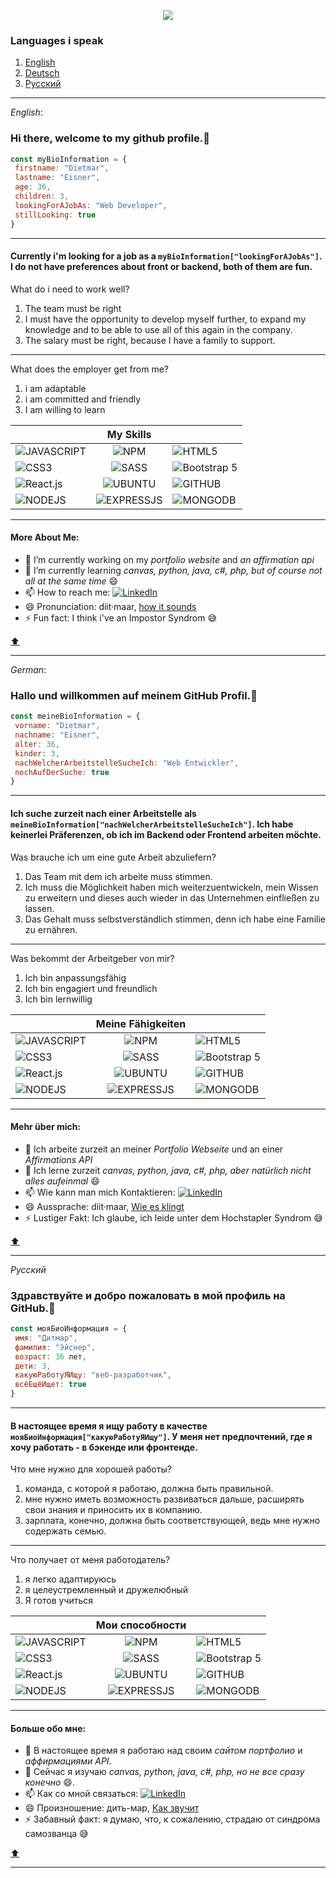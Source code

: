 
<p align="center"><img src='https://avatars.githubusercontent.com/u/86421371?s=96&v=4'></p>

### Languages i speak
1. [English](#hi-there-welcome-to-my-github-profile)
2. [Deutsch](#hallo-und-willkommen-auf-meinem-github-profil)
3. [Русский](#здравствуйте-и-добро-пожаловать-в-мой-профиль-на-github)

---

*English*: 

### Hi there, welcome to my github profile.👋

``` javascript
const myBioInformation = {
 firstname: "Dietmar",
 lastname: "Eisner",
 age: 36,
 children: 3,
 lookingForAJobAs: "Web Developer",
 stillLooking: true
}

```
---
#### Currently i'm looking for a job as a `myBioInformation["lookingForAJobAs"]`. I do not have preferences about front or backend, both of them are fun. 

What do i need to work well?

1. The team must be right
2. I must have the opportunity to develop myself further, to expand my knowledge and to be able to use all of this again in the company.
3. The salary must be right, because I have a family to support. 
---

What does the employer get from me?

1. i am adaptable
2. i am committed and friendly
3. I am willing to learn


| | My Skills |  |
|---|:--:|---|
|![JAVASCRIPT](https://img.shields.io/badge/JavaScript-323330?style=for-the-badge&logo=javascript&logoColor=F7DF1E)|![NPM](https://img.shields.io/badge/npm-CB3837?style=for-the-badge&logo=npm&logoColor=white)|![HTML5](https://img.shields.io/badge/HTML5-E34F26?style=for-the-badge&logo=html5&logoColor=white)|
|![CSS3](https://img.shields.io/badge/CSS3-1572B6?style=for-the-badge&logo=css3&logoColor=white)|![SASS](https://img.shields.io/badge/Sass-CC6699?style=for-the-badge&logo=sass&logoColor=white)|![Bootstrap 5](https://img.shields.io/badge/Bootstrap-563D7C?style=for-the-badge&logo=bootstrap&logoColor=white)|
|![React.js](https://img.shields.io/badge/React-20232A?style=for-the-badge&logo=react&logoColor=61DAFB)|![UBUNTU](https://img.shields.io/badge/Ubuntu-E95420?style=for-the-badge&logo=ubuntu&logoColor=white)|![GITHUB](https://img.shields.io/badge/GitHub-100000?style=for-the-badge&logo=github&logoColor=white)|
|![NODEJS](https://img.shields.io/badge/Node.js-339933?style=for-the-badge&logo=nodedotjs&logoColor=white)|![EXPRESSJS](https://img.shields.io/badge/Express.js-000000?style=for-the-badge&logo=express&logoColor=white)|![MONGODB](https://img.shields.io/badge/MongoDB-4EA94B?style=for-the-badge&logo=mongodb&logoColor=white)|

---

#### More About Me:

- 🔭 I’m currently working on my *portfolio website* and *an affirmation api*
- 🌱 I’m currently learning *canvas, python, java, c#, php, but of course not all at the same time* 😄
- 📫 How to reach me: [![LinkedIn](https://camo.githubusercontent.com/a80d00f23720d0bc9f55481cfcd77ab79e141606829cf16ec43f8cacc7741e46/68747470733a2f2f696d672e736869656c64732e696f2f62616467652f4c696e6b6564496e2d3030373742353f7374796c653d666f722d7468652d6261646765266c6f676f3d6c696e6b6564696e266c6f676f436f6c6f723d7768697465)](https://www.linkedin.com/in/dietmar-eisner/)
- 😄 Pronunciation: diit·maar, [how it sounds](https://www.google.com/search?q=pronunciation+Dietmar&sxsrf=ALiCzsYjOADezibiTcELQfs_VEcYPpUfvw%3A1661760693791&ei=tXQMY_ftL4yHxc8PqcOLuA0&ved=0ahUKEwi3nOv-zOv5AhWMQ_EDHanhAtcQ4dUDCA4&uact=5&oq=pronunciation+Dietmar&gs_lcp=Cgdnd3Mtd2l6EAMyBggAEB4QFjoHCAAQRxCwAzoJCAAQsAMQChBDOgcIABCwAxBDOgUIABCABDoFCAAQywE6BAgAEEM6CAgAEB4QFhAKOggIABAeEA8QFjoECAAQEzoKCAAQHhAPEA0QEzoICAAQHhANEBM6CggAEB4QDRAKEBNKBAhBGABKBAhGGABQoAJY1Q1gvxBoAXABeACAAV-IAZsFkgEBOJgBAKABAcgBCsABAQ&sclient=gws-wiz)
- ⚡ Fun fact: I think i've an Impostor Syndrom 😅
 
[⬆️](#languages-i-speak)
 
---

*German*: 

### Hallo und willkommen auf meinem GitHub Profil.👋

``` javascript
const meineBioInformation = {
 vorname: "Dietmar",
 nachname: "Eisner",
 alter: 36,
 kinder: 3,
 nachWelcherArbeitstelleSucheIch: "Web Entwickler",
 nochAufDerSuche: true
}

```
---
#### Ich suche zurzeit nach einer Arbeitstelle als `meineBioInformation["nachWelcherArbeitstelleSucheIch"]`. Ich habe keinerlei Präferenzen, ob ich im Backend oder Frontend arbeiten möchte. 

Was brauche ich um eine gute Arbeit abzuliefern?

1. Das Team mit dem ich arbeite muss stimmen. 
2. Ich muss die Möglichkeit haben mich weiterzuentwickeln, mein Wissen zu erweitern und dieses auch wieder in das Unternehmen einfließen zu lassen.
3. Das Gehalt muss selbstverständlich stimmen, denn ich habe eine Familie zu ernähren.

---
Was bekommt der Arbeitgeber von mir?

1. Ich bin anpassungsfähig
2. Ich bin engagiert und freundlich
3. Ich bin lernwillig

| | Meine Fähigkeiten |  |
|---|:--:|---|
|![JAVASCRIPT](https://img.shields.io/badge/JavaScript-323330?style=for-the-badge&logo=javascript&logoColor=F7DF1E)|![NPM](https://img.shields.io/badge/npm-CB3837?style=for-the-badge&logo=npm&logoColor=white)|![HTML5](https://img.shields.io/badge/HTML5-E34F26?style=for-the-badge&logo=html5&logoColor=white)|
|![CSS3](https://img.shields.io/badge/CSS3-1572B6?style=for-the-badge&logo=css3&logoColor=white)|![SASS](https://img.shields.io/badge/Sass-CC6699?style=for-the-badge&logo=sass&logoColor=white)|![Bootstrap 5](https://img.shields.io/badge/Bootstrap-563D7C?style=for-the-badge&logo=bootstrap&logoColor=white)|
|![React.js](https://img.shields.io/badge/React-20232A?style=for-the-badge&logo=react&logoColor=61DAFB)|![UBUNTU](https://img.shields.io/badge/Ubuntu-E95420?style=for-the-badge&logo=ubuntu&logoColor=white)|![GITHUB](https://img.shields.io/badge/GitHub-100000?style=for-the-badge&logo=github&logoColor=white)|
|![NODEJS](https://img.shields.io/badge/Node.js-339933?style=for-the-badge&logo=nodedotjs&logoColor=white)|![EXPRESSJS](https://img.shields.io/badge/Express.js-000000?style=for-the-badge&logo=express&logoColor=white)|![MONGODB](https://img.shields.io/badge/MongoDB-4EA94B?style=for-the-badge&logo=mongodb&logoColor=white)|

---
#### Mehr über mich:

- 🔭 Ich arbeite zurzeit an meiner *Portfolio Webseite* und an einer *Affirmations API*
- 🌱 Ich lerne zurzeit *canvas, python, java, c#, php, aber natürlich nicht alles aufeinmal* 😄
- 📫 Wie kann man mich Kontaktieren: [![LinkedIn](https://camo.githubusercontent.com/a80d00f23720d0bc9f55481cfcd77ab79e141606829cf16ec43f8cacc7741e46/68747470733a2f2f696d672e736869656c64732e696f2f62616467652f4c696e6b6564496e2d3030373742353f7374796c653d666f722d7468652d6261646765266c6f676f3d6c696e6b6564696e266c6f676f436f6c6f723d7768697465)](https://www.linkedin.com/in/dietmar-eisner/)
- 😄 Aussprache: diit·maar, [Wie es klingt](https://www.google.com/search?q=pronunciation+Dietmar&sxsrf=ALiCzsYjOADezibiTcELQfs_VEcYPpUfvw%3A1661760693791&ei=tXQMY_ftL4yHxc8PqcOLuA0&ved=0ahUKEwi3nOv-zOv5AhWMQ_EDHanhAtcQ4dUDCA4&uact=5&oq=pronunciation+Dietmar&gs_lcp=Cgdnd3Mtd2l6EAMyBggAEB4QFjoHCAAQRxCwAzoJCAAQsAMQChBDOgcIABCwAxBDOgUIABCABDoFCAAQywE6BAgAEEM6CAgAEB4QFhAKOggIABAeEA8QFjoECAAQEzoKCAAQHhAPEA0QEzoICAAQHhANEBM6CggAEB4QDRAKEBNKBAhBGABKBAhGGABQoAJY1Q1gvxBoAXABeACAAV-IAZsFkgEBOJgBAKABAcgBCsABAQ&sclient=gws-wiz)
- ⚡ Lustiger Fakt: Ich glaube, ich leide unter dem Hochstapler Syndrom 😅

[⬆️](#languages-i-speak)

---

*Русский*

### Здравствуйте и добро пожаловать в мой профиль на GitHub.👋

``` javascript
const мояБиоИнформация = {
 имя: "Дитмар",
 фамилия: "Эйснер",
 возраст: 36 лет,
 дети: 3,
 какуюРаботуЯИщу: "веб-разработчик",
 всёЕщёИщет: true
}

```
---
#### В настоящее время я ищу работу в качестве `мояБиоИнформация["какуюРаботуЯИщу"]`. У меня нет предпочтений, где я хочу работать - в бэкенде или фронтенде. 

Что мне нужно для хорошей работы?

1. команда, с которой я работаю, должна быть правильной. 
2. мне нужно иметь возможность развиваться дальше, расширять свои знания и приносить их в компанию.
3. зарплата, конечно, должна быть соответствующей, ведь мне нужно содержать семью.

---

Что получает от меня работодатель?

1. я легко адаптируюсь
2. я целеустремленный и дружелюбный
3. Я готов учиться

| | Мои способности |  |
|---|:--:|---|
|![JAVASCRIPT](https://img.shields.io/badge/JavaScript-323330?style=for-the-badge&logo=javascript&logoColor=F7DF1E)|![NPM](https://img.shields.io/badge/npm-CB3837?style=for-the-badge&logo=npm&logoColor=white)|![HTML5](https://img.shields.io/badge/HTML5-E34F26?style=for-the-badge&logo=html5&logoColor=white)|
|![CSS3](https://img.shields.io/badge/CSS3-1572B6?style=for-the-badge&logo=css3&logoColor=white)|![SASS](https://img.shields.io/badge/Sass-CC6699?style=for-the-badge&logo=sass&logoColor=white)|![Bootstrap 5](https://img.shields.io/badge/Bootstrap-563D7C?style=for-the-badge&logo=bootstrap&logoColor=white)|
|![React.js](https://img.shields.io/badge/React-20232A?style=for-the-badge&logo=react&logoColor=61DAFB)|![UBUNTU](https://img.shields.io/badge/Ubuntu-E95420?style=for-the-badge&logo=ubuntu&logoColor=white)|![GITHUB](https://img.shields.io/badge/GitHub-100000?style=for-the-badge&logo=github&logoColor=white)|
|![NODEJS](https://img.shields.io/badge/Node.js-339933?style=for-the-badge&logo=nodedotjs&logoColor=white)|![EXPRESSJS](https://img.shields.io/badge/Express.js-000000?style=for-the-badge&logo=express&logoColor=white)|![MONGODB](https://img.shields.io/badge/MongoDB-4EA94B?style=for-the-badge&logo=mongodb&logoColor=white)|

---

#### Больше обо мне:

- 🔭 В настоящее время я работаю над своим *сайтом портфолио* и *аффирмациями API*.
- 🌱 Сейчас я изучаю *canvas, python, java, c#, php, но не все сразу конечно* 😄.
- 📫 Как со мной связаться: [![LinkedIn](https://camo.githubusercontent.com/a80d00f23720d0bc9f55481cfcd77ab79e141606829cf16ec43f8cacc7741e46/68747470733a2f2f696d672e736869656c64732e696f2f62616467652f4c696e6b6564496e2d3030373742353f7374796c653d666f722d7468652d6261646765266c6f676f3d6c696e6b6564696e266c6f676f436f6c6f723d7768697465)](https://www.linkedin.com/in/dietmar-eisner/)
- 😄 Произношение: дить-мар, [ Как звучит ](https://www.google.com/search?q=pronunciation+Dietmar&sxsrf=ALiCzsYjOADezibiTcELQfs_VEcYPpUfvw%3A1661760693791&ei=tXQMY_ftL4yHxc8PqcOLuA0&ved=0ahUKEwi3nOv-zOv5AhWMQ_EDHanhAtcQ4dUDCA4&uact=5&oq=pronunciation+Dietmar&gs_lcp=Cgdnd3Mtd2l6EAMyBggAEB4QFjoHCAAQRxCwAzoJCAAQsAMQChBDOgcIABCwAxBDOgUIABCABDoFCAAQywE6BAgAEEM6CAgAEB4QFhAKOggIABAeEA8QFjoECAAQEzoKCAAQHhAPEA0QEzoICAAQHhANEBM6CggAEB4QDRAKEBNKBAhBGABKBAhGGABQoAJY1Q1gvxBoAXABeACAAV-IAZsFkgEBOJgBAKABAcgBCsABAQ&sclient=gws-wiz)
- ⚡ Забавный факт: я думаю, что, к сожалению, страдаю от синдрома самозванца 😅

[⬆️](#languages-i-speak)

---
<!--
**Dima0687/dima0687** is a ✨ _special_ ✨ repository because its `README.md` (this file) appears on your GitHub profile.

Here are some ideas to get you started:

- 🔭 I’m currently working on ...
- 🌱 I’m currently learning ...
- 👯 I’m looking to collaborate on ...
- 🤔 I’m looking for help with ...
- 💬 Ask me about ...
- 📫 How to reach me: ...
- 😄 Pronouns: ...
- ⚡ Fun fact: ...
-->
